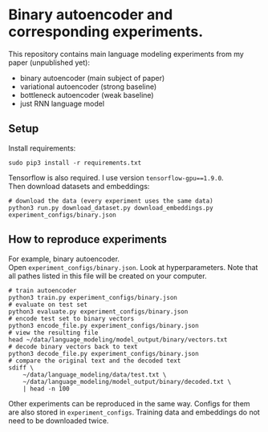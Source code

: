 # Binary autoencoder and corresponding experiments.
This repository contains main language modeling experiments from my paper (unpublished yet):  
* binary autoencoder (main subject of paper)  
* variational autoencoder (strong baseline)  
* bottleneck autoencoder (weak baseline)  
* just RNN language model  

## Setup
Install requirements: 

    sudo pip3 install -r requirements.txt
Tensorflow is also required. I use version `tensorflow-gpu==1.9.0`.  
Then download datasets and embeddings:

    # download the data (every experiment uses the same data)
    python3 run.py download_dataset.py download_embeddings.py experiment_configs/binary.json
## How to reproduce experiments
For example, binary autoencoder.  
Open `experiment_configs/binary.json`. Look at hyperparameters. Note that all pathes listed in this file will be created on your computer.

    # train autoencoder
    python3 train.py experiment_configs/binary.json
    # evaluate on test set
    python3 evaluate.py experiment_configs/binary.json
    # encode test set to binary vectors
    python3 encode_file.py experiment_configs/binary.json
    # view the resulting file
    head ~/data/language_modeling/model_output/binary/vectors.txt
    # decode binary vectors back to text
    python3 decode_file.py experiment_configs/binary.json
    # compare the original text and the decoded text
    sdiff \
        ~/data/language_modeling/data/test.txt \
        ~/data/language_modeling/model_output/binary/decoded.txt \
        | head -n 100

Other experiments can be reproduced in the same way. Configs for them are also stored in `experiment_configs`. Training data and embeddings do not need to be downloaded twice.
